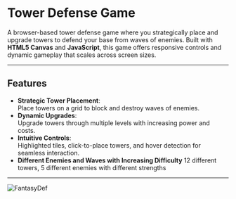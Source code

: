 # Tower Defense Game  

A browser-based tower defense game where you strategically place and upgrade towers to defend your base from waves of enemies. Built with **HTML5 Canvas** and **JavaScript**, this game offers responsive controls and dynamic gameplay that scales across screen sizes.

---

## Features  
- **Strategic Tower Placement**:  
  Place towers on a grid to block and destroy waves of enemies.  
- **Dynamic Upgrades**:  
  Upgrade towers through multiple levels with increasing power and costs.  
- **Intuitive Controls**:  
  Highlighted tiles, click-to-place towers, and hover detection for seamless interaction.  
- **Different Enemies and Waves with Increasing Difficulty**
   12 different towers, 5 different enemies with different strengths 
---
![FantasyDef](https://github.com/user-attachments/assets/6415b118-0486-455e-98ff-325a9d2982a5)
